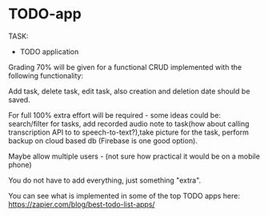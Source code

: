 # TODO-app

TASK:
* TODO application 

Grading 70% will be given for a functional CRUD implemented with the following functionality:

Add task, delete task, edit task, also creation and deletion date should be saved.

For full 100% extra effort will be required - some ideas could be: search/filter for tasks, add recorded audio note to task(how about calling transcription API to to speech-to-text?),take picture for the task, perform backup on cloud based db (Firebase is one good option).

Maybe allow multiple users - (not sure how practical it would be on a mobile phone)

You do not have to add everything, just something "extra".

You can see what is implemented in some of the top TODO apps here: https://zapier.com/blog/best-todo-list-apps/
